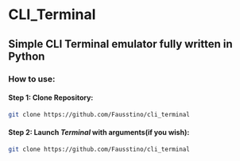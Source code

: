 # CLI_Terminal
## Simple CLI Terminal emulator fully written in Python

### How to use:
#### Step 1: Clone Repository:
```bash
git clone https://github.com/Fausstino/cli_terminal
```
#### Step 2: Launch *Terminal* with arguments(if you wish):
```bash
git clone https://github.com/Fausstino/cli_terminal
```
